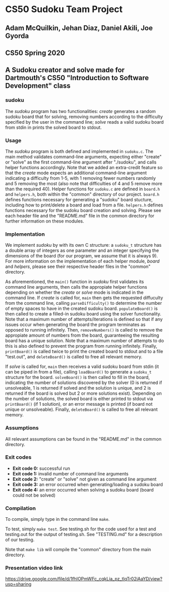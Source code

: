 # CS50 Sudoku Team Project

## Adam McQuilkin, Jehan Diaz, Daniel Akili, Joe Gyorda

## CS50 Spring 2020

## A Sudoku creator and solve made for Dartmouth's CS50 "Introduction to Software Development" class

### sudoku

The *sudoku* program has two functionalities: *create* generates a random sudoku board that for solving, removing numbers according to the difficulty specified by the user in the command line; *solve* reads a valid sudoku board from stdin in prints the solved board to stdout.

### Usage

The *sudoku* program is both defined and implemented in `sudoku.c`. The main method validates command-line arguments, expecting either "create" or "solve" as the first command-line argument after "./sudoku", and calls helper functions accordingly. Note that we added an extra-credit feature so that the *create* mode expects an additional command-line argument indicating a difficulty from 1-5, with 1 removing fewer numbers randomly and 5 removing the most (also note that difficulties of 4 and 5 remove more than the required 40). Helper functions for `sudoku.c` are defined in `board.h` and `helpers.h`, both within the "common" directory of our project. `board.h` defines functions necessary for generating a "sudoku" board stucture, including how to print/delete a board and load from a file. `helpers.h` defines functions necessary for the sudoku board creation and solving. Please see each header file and the "README.md" file in the common directory for further information on these modules.

### Implementation

We implement *sudoku* by with its own C structure: a `sudoku_t` structure has a double array of integers as one parameter and an integer specifying the dimensions of the board (for our program, we assume that it is always 9). For more information on the implementation of each helper module, *board* and *helpers*, please see their respective header files in the "common" directory.

As aforementioned, the `main()` function in *sudoku* first validates its command line arguments, then calls the appropiate helper functions depending on whether the *create* or *solve* mode is indicated in the command line. If *create* is called for, `main` then gets the requested diffuculty from the command line, calling `parseDifficulty()` to determine the number of empty spaces to have in the created sudoku board. `populateBoard()` is then called to create a filled-in sudoku board using the solver functionality. Note that a maximum number of attempts/iterations is defined so that if any issues occur when generating the board the program terminates as opposed to running infinitely. Then, `removeNumbers()` is called to remove the appropiate amount of numbers from the board, guaranteeing the resulting board has a unique solution. Note that a maximum number of attempts to do this is also defined to prevent the program from running infinitely. Finally, `printBoard()` is called twice to print the created board to stdout and to a file "test.out", and `deleteBoard()` is called to free all relevant memory.

If *solve* is called for, `main` then receives a valid sudoku board from stdin (it can be piped in from a file), calling `loadBoard()` to generate a `sudoku_t` structure for the board. `solveBoard()` is then called to fill in the board, indicating the number of solutions discovered by the solver (0 is returned if unsolveable, 1 is returned if solved and the solution is unique, and 2 is returned if the board is solved but 2 or more solutions exist). Depending on the number of solutions, the solved board is either printed to stdout via `printBoard()` (if 1 solution), or an error message is printed (if board not unique or unsolveable). Finally, `deleteBoard()` is called to free all relevant memory.

### Assumptions

All relevant assumptions can be found in the "README.md" in the common directory.

### Exit codes

* **Exit code 0:** successful run
* **Exit code 1:** invalid number of command line arguments
* **Exit code 2:** "create" or "solve" not given as command line argument
* **Exit code 3:** an error occurred when generating/loading a sudoku board
* **Exit code 4:** an error occurred when solving a sudoku board (board could not be solved)

### Compilation

To compile, simply type in the command line `make`.

To test, simply `make test`.
See testing.sh for the code used for a test and testing.out for the output of testing.sh.
See "TESTING.md" for a description of our testing.

Note that `make lib` will compile the "common" directory from the main directory.

### Presentation video link
<https://drive.google.com/file/d/1fhIOPmWFc_cqkLia_pz_tlqTr02iAaYD/view?usp=sharing>
